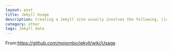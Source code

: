```yaml
---
layout: post
title: Jekyll Usage
description: Creating a Jekyll site usually involves the following, [[once jekyll is installed.|Install]]
category: other
tags: Jekyll data
---
```


From:<https://github.com/mojombo/jekyll/wiki/Usage>

